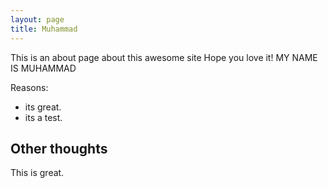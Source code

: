 ```yaml
---
layout: page
title: Muhammad
---
```


This is an about page about this awesome site
Hope you love it!
MY NAME IS MUHAMMAD

Reasons:
- its great.
- its a test.

## Other thoughts

This is great.
